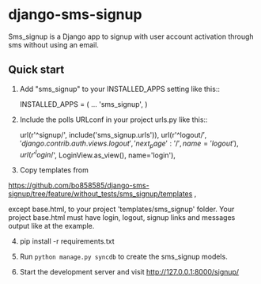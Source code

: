 django-sms-signup
=================

Sms_signup is a Django app to signup with user account
activation through sms without using an email. 

Quick start
-----------

1. Add "sms_signup" to your INSTALLED_APPS setting like this::

      INSTALLED_APPS = (
          ...
          'sms_signup',
      )

2. Include the polls URLconf in your project urls.py like this::

    url(r'^signup/', include('sms_signup.urls')),
    url(r'^logout/$', 'django.contrib.auth.views.logout', {'next_page': '/'}, name='logout'),
    url(r'^login/$',  LoginView.as_view(), name='login'),

3. Copy templates from

https://github.com/bo858585/django-sms-signup/tree/feature/without_tests/sms_signup/templates ,

except base.html, to your project 'templates/sms_signup' folder.
Your project base.html must have login, logout, signup links and messages output like at the example.

4. pip install -r requirements.txt

5. Run `python manage.py syncdb` to create the sms_signup models.

6. Start the development server and visit http://127.0.0.1:8000/signup/
